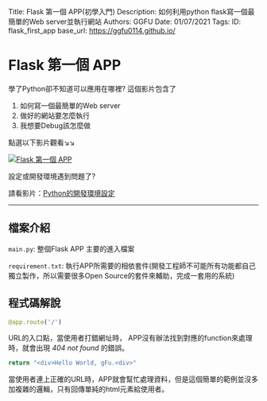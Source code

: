 Title: Flask 第一個 APP(初學入門)
Description: 如何利用python flask寫一個最簡單的Web server並執行網站
Authors: GGFU
Date: 01/07/2021
Tags: 
ID: flask_first_app
base_url: https://ggfu0114.github.io/



# Flask 第一個 APP

學了Python卻不知道可以應用在哪裡?
這個影片包含了
1. 如何寫一個最簡單的Web server
2. 做好的網站要怎麼執行
3. 我想要Debug該怎麼做

點選以下影片觀看↘↘

[![Flask 第一個 APP](https://img.youtube.com/vi/eN8s9pHRsNM/0.jpg)](https://youtu.be/eN8s9pHRsNM)

設定或開發環境遇到問題了? 

請看影片：[Python的開發環境設定](https://www.youtube.com/watch?v=7AO9TYd3d-c)

***

## 檔案介紹
`main.py`: 整個Flask APP 主要的進入檔案

`requirement.txt`: 執行APP所需要的相依套件(開發工程師不可能所有功能都自己獨立製作，所以需要很多Open Source的套件來輔助，完成一套用的系統)

## 程式碼解說
```py
@app.route('/')
```
URL的入口點，當使用者打錯網址時， APP沒有辦法找到對應的function來處理時，就會出現 *404 not found* 的錯誤。


```py
return "<div>Hello World, gFu.<div>"
```
當使用者連上正確的URL時，APP就會幫忙處理資料，但是這個簡單的範例並沒多加複雜的邏輯，只有回傳單純的html元素給使用者。
